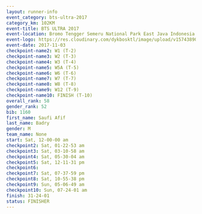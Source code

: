 ```yaml
---
layout: runner-info 
event_category: bts-ultra-2017 
category_km: 102KM 
event-title: BTS ULTRA 2017 
event-location: Bromo Tengger Semeru National Park East Java Indonesia 
event-logo: https://res.cloudinary.com/dykbosktl/image/upload/v1574389068/Logo/btsultra-profilpic_qfpjxb.png 
event-date: 2017-11-03 
checkpoint-name2: W1 (T-2) 
checkpoint-name3: W2 (T-3) 
checkpoint-name4: W3 (T-4) 
checkpoint-name5: W5A (T-5) 
checkpoint-name6: W6 (T-6) 
checkpoint-name7: W7 (T-7) 
checkpoint-name8: W8 (T-8) 
checkpoint-name9: W12 (T-9) 
checkpoint-name10: FINISH (T-10) 
overall_rank: 58
gender_rank: 52
bib: 1160
first_name: Saufi Afif
last_name: Badry
gender: M
team_name: None
start: Sat, 12-00-00 am
checkpoint2: Sat, 01-22-53 am
checkpoint3: Sat, 03-10-58 am
checkpoint4: Sat, 05-30-04 am
checkpoint5: Sat, 12-11-31 pm
checkpoint6: 
checkpoint7: Sat, 07-37-59 pm
checkpoint8: Sat, 10-55-38 pm
checkpoint9: Sun, 05-06-49 am
checkpoint10: Sun, 07-24-01 am
finish: 31-24-01
status: FINISHER
---
```

